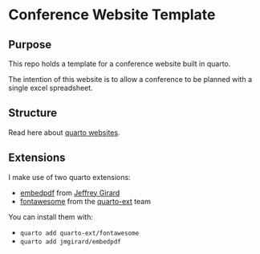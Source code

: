 # Conference Website Template

## Purpose

This repo holds a template for a conference website built in quarto.

The intention of this website is to allow a conference to be planned with a single excel spreadsheet.

## Structure

Read here about [quarto websites](https://quarto.org/docs/websites/).

## Extensions

I make use of two quarto extensions:

* [embedpdf](https://github.com/jmgirard/embedpdf) from [Jeffrey Girard](https://github.com/jmgirard)
* [fontawesome](https://github.com/quarto-ext/fontawesome) from the [quarto-ext](https://github.com/quarto-ext) team

You can install them with:

* `quarto add quarto-ext/fontawesome`
* `quarto add jmgirard/embedpdf`
